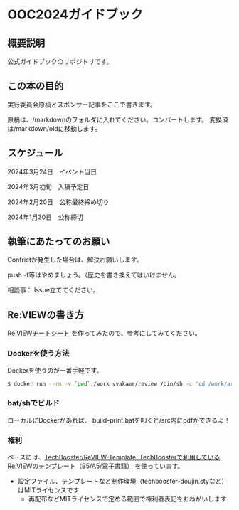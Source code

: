# OOC2024ガイドブック

## 概要説明
公式ガイドブックのリポジトリです。

## この本の目的

実行委員会原稿とスポンサー記事をここで書きます。

原稿は、/markdownのフォルダに入れてください。コンバートします。
変換済は/markdown/oldに移動します。

## スケジュール
2024年3月24日　イベント当日

2024年3月初旬　入稿予定日

2024年2月20日　公称最終締め切り

2024年1月30日　公称締切

## 執筆にあたってのお願い
Confrictが発生した場合は、解決お願いします。

push -f等はやめましょう。（歴史を書き換えてはいけません。

相談事：
Issue立ててください。

## Re:VIEWの書き方

[Re:VIEWチートシート](https://gist.github.com/erukiti/c4e3189dda179a0f0b73299fb5787838) を作ってみたので、参考にしてみてください。


### Dockerを使う方法

Dockerを使うのが一番手軽です。

```sh
$ docker run --rm -v `pwd`:/work vvakame/review /bin/sh -c "cd /work/articles ; review-pdfmaker config.yml"
```

### bat/shでビルド
ローカルにDockerがあれば、
build-print.batを叩くと/src内にpdfができるよ！

### 権利

ベースには、[TechBooster/ReVIEW\-Template: TechBoosterで利用しているRe:VIEWのテンプレート（B5/A5/電子書籍）](https://github.com/TechBooster/ReVIEW-Template) を使っています。

  * 設定ファイル、テンプレートなど制作環境（techbooster-doujin.styなど）はMITライセンスです
    * 再配布などMITライセンスで定める範囲で権利者表記をおねがいします
